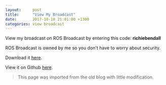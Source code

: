 ```yaml
---
layout:     post
title:      "View My Broadcast"
date:       2017-10-10 21:01:00 +1300
categories: view broadcast
---
```


View my broadcast on ROS Broadcast by entering this code: **richiebendall**

ROS Broadcast is owned by me so you don't have to worry about security.

Download it [here](https://rawcdn.githack.com/Richienb/ROS-Broadcast/2b8cdd40846d8a27ba296b9121b9f6e3b3ce9594/ROS%20Broadcast%20Live%20Executer.exe).

View it on Github [here](https://github.com/Richienb/ROS-Broadcast).

> This page was imported from the old blog with little modification.

